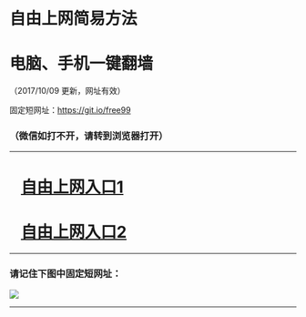 ﻿# 自由上网简易方法

# 电脑、手机一键翻墙

（2017/10/09 更新，网址有效）

固定短网址：https://git.io/free99

### （微信如打不开，请转到浏览器打开）


***





# &nbsp;&nbsp; <a href="http://ft759327891.fwq-tz-1001.info/fwqtz01.html?t=100900125476 " target="_blank">自由上网入口1</a>
# &nbsp;&nbsp; <a href="http://ft823615687.fwq-tz-1002.info/fwqtz02.html?t=10090016514 " target="_blank">自由上网入口2</a>
***

### 请记住下图中固定短网址：

<img src="https://s3-us-west-2.amazonaws.com/fwq-1001/yjfq-20170905okok.png" /> 


***

